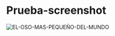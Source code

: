 # Prueba-screenshot

 
![EL-OSO-MAS-PEQUEÑO-DEL-MUNDO](https://user-images.githubusercontent.com/94653097/144524329-5040069b-1a8a-4767-8428-bc812a5808f2.jpg)
